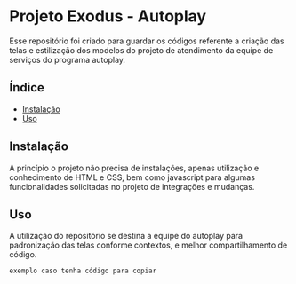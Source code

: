 # Projeto Exodus - Autoplay

Esse repositório foi criado para guardar os códigos referente a criação das telas e estilização dos modelos do projeto de atendimento da equipe de serviços do programa autoplay.

## Índice

- [Instalação](#instalação)
- [Uso](#uso)

## Instalação

A princípio o projeto não precisa de instalações, apenas utilização e conhecimento de HTML e CSS, bem como javascript para algumas funcionalidades solicitadas no projeto de integrações e mudanças.

## Uso

A utilização do repositório se destina a equipe do autoplay para padronização das telas conforme contextos, e melhor compartilhamento de código.

```bash
exemplo caso tenha código para copiar
```
